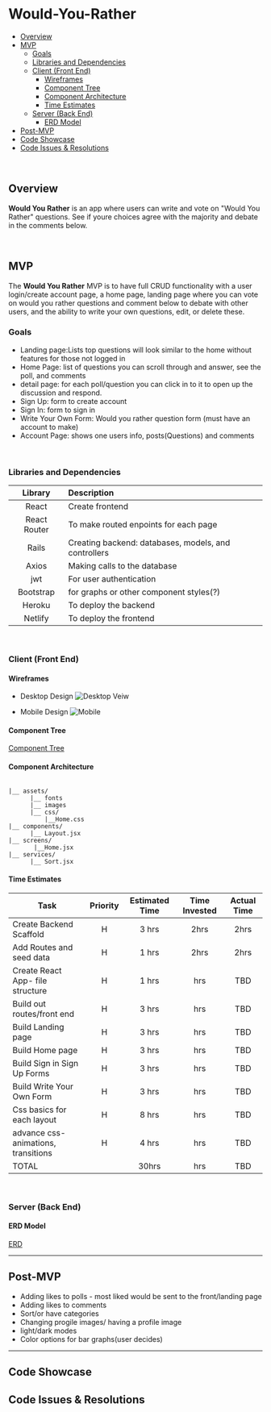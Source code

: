 # Would-You-Rather

- [Overview](#overview)
- [MVP](#mvp)
  - [Goals](#goals)
  - [Libraries and Dependencies](#libraries-and-dependencies)
  - [Client (Front End)](#client-front-end)
    - [Wireframes](#wireframes)
    - [Component Tree](#component-tree)
    - [Component Architecture](#component-architecture)
    - [Time Estimates](#time-estimates)
  - [Server (Back End)](#server-back-end)
    - [ERD Model](#erd-model)
- [Post-MVP](#post-mvp)
- [Code Showcase](#code-showcase)
- [Code Issues & Resolutions](#code-issues--resolutions)

<br>

## Overview

**Would You Rather** is an app where users can write and vote on "Would You Rather" questions. See if youre choices agree with the majority and debate in the comments below.

<br>

## MVP

The **Would You Rather** MVP is to have full CRUD functionality with a user login/create account page, a home page, landing page where you can vote on would you rather questions and comment below to debate with other users, and the ability to write your own questions, edit, or delete these.
<br>

### Goals

- Landing page:Lists top questions will look similar to the home without features for those not logged in
- Home Page: list of questions you can scroll through and answer, see the poll, and comments
- detail page: for each poll/question you can click in to it to open up the discussion and respond.
- Sign Up: form to create account
- Sign In: form to sign in
- Write Your Own Form: Would you rather question form (must have an account to make)
- Account Page: shows one users info, posts(Questions) and comments

<br>

### Libraries and Dependencies

|   Library    | Description                                          |
| :----------: | :--------------------------------------------------- |
|    React     | Create frontend                                      |
| React Router | To make routed enpoints for each page                |
|    Rails     | Creating backend: databases, models, and controllers |
|    Axios     | Making calls to the database                         |
|     jwt      | For user authentication                              |
|  Bootstrap   | for graphs or other component styles(?)              |
|    Heroku    | To deploy the backend                                |
|   Netlify    | To deploy the frontend                               |

<br>

### Client (Front End)

#### Wireframes

- Desktop Design
  ![Desktop Veiw](https://user-images.githubusercontent.com/57376725/113161596-27c9e780-9204-11eb-9d5c-92c4a3502b87.png)

- Mobile Design
  ![Mobile](https://user-images.githubusercontent.com/57376725/113155692-ebe05380-91fe-11eb-8ff6-29da0ac9714a.png)

#### Component Tree

[Component Tree](https://whimsical.com/would-you-rather-UVfB72XZgXnCyczacZxmo4)

#### Component Architecture

```structure

|__ assets/
      |__ fonts
      |__ images
      |__ css/
          |__Home.css
|__ components/
      |__ Layout.jsx
|__ screens/
       |__Home.jsx
|__ services/
      |__ Sort.jsx
```

#### Time Estimates

| Task                                 | Priority | Estimated Time | Time Invested | Actual Time |
| ------------------------------------ | :------: | :------------: | :-----------: | :---------: |
| Create Backend Scaffold              |    H     |     3 hrs      |     2hrs      |    2hrs     |
| Add Routes and seed data             |    H     |     1 hrs      |     2hrs      |    2hrs     |
| Create React App- file structure     |    H     |     1 hrs      |      hrs      |     TBD     |
| Build out routes/front end           |    H     |     3 hrs      |      hrs      |     TBD     |
| Build Landing page                   |    H     |     3 hrs      |      hrs      |     TBD     |
| Build Home page                      |    H     |     3 hrs      |      hrs      |     TBD     |
| Build Sign in Sign Up Forms          |    H     |     3 hrs      |      hrs      |     TBD     |
| Build Write Your Own Form            |    H     |     3 hrs      |      hrs      |     TBD     |
| Css basics for each layout           |    H     |     8 hrs      |      hrs      |     TBD     |
| advance css- animations, transitions |    H     |     4 hrs      |      hrs      |     TBD     |
| TOTAL                                |          |     30hrs      |      hrs      |     TBD     |

<br>

### Server (Back End)

#### ERD Model

[ERD](https://drive.google.com/file/d/1LyFXJTJjheOda322ZbsNUOTLZqq45_Oh/view?usp=sharing)
<br>

---

## Post-MVP

- Adding likes to polls - most liked would be sent to the front/landing page
- Adding likes to comments
- Sort/or have categories
- Changing progile images/ having a profile image
- light/dark modes
- Color options for bar graphs(user decides)

---

## Code Showcase

## Code Issues & Resolutions

